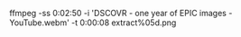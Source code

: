 ffmpeg -ss 0:02:50 -i 'DSCOVR - one year of EPIC images - YouTube.webm' -t  0:00:08 extract%05d.png
